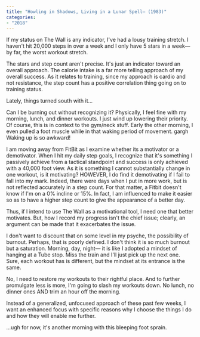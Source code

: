 ```yaml
---
title: "Howling in Shadows, Living in a Lunar Spell— (1983)"
categories:
- "2018"
---
```


If my status on The Wall is any indicator, I've had a lousy training stretch. I haven't hit 20,000 steps in over a week and I only have 5 stars in a week—by far, the worst workout stretch.

The stars and step count aren't precise. It's just an indicator toward an overall approach. The calorie intake is a far more telling approach of my overall success. As it relates to training, since my approach is cardio and not resistance, the step count has a positive correlation thing going on to training status.

Lately, things turned south with it...

Can I be burning out without recognizing it? Physically, I feel fine with my morning, lunch, and dinner workouts. I just wind up lowering their priority. Of course, this is in context to the gym/neck stuff. Early the other morning, I even pulled a foot muscle while in that waking period of movement. gargh Waking up is so awkward!

I am moving away from FitBit as I examine whether its a motivator or a demotivator. When I hit my daily step goals, I recognize that it's something I passively achieve from a tactical standpoint and success is only achieved with a 40,000 foot view. As it is something I cannot substantially change in one workout, is it motivating? HOWEVER, I do find it demotivating if I fail to fall into my mark. Indeed, there were days when I put in more work, but is not reflected accurately in a step count. For that matter, a Fitbit doesn't know if I'm on a 0% incline or 15%. In fact, I am influenced to make it easier so as to have a higher step count to give the appearance of a better day.

Thus, if I intend to use The Wall as a motivational tool, I need one that better motivates. But, how I record my progress isn't the chief issue; clearly, an argument can be made that it exacerbates the issue.

I don't want to discount that on some level in my psyche, the possibility of burnout. Perhaps, that is poorly defined. I don't think it is so much burnout but a saturation. Morning, day, night— it is like I adopted a mindset of hanging at a Tube stop. Miss the train and I'll just pick up the next one. Sure, each workout has is different, but the mindset at its entrance is the same.

No, I need to restore my workouts to their rightful place. And to further promulgate less is more, I'm going to slash my workouts down. No lunch, no dinner ones AND trim an hour off the morning.

Instead of a generalized, unfocused approach of these past few weeks, I want an enhanced focus with specific reasons why I choose the things I do and how they will enable me further.

...ugh for now, it's another morning with this bleeping foot sprain.